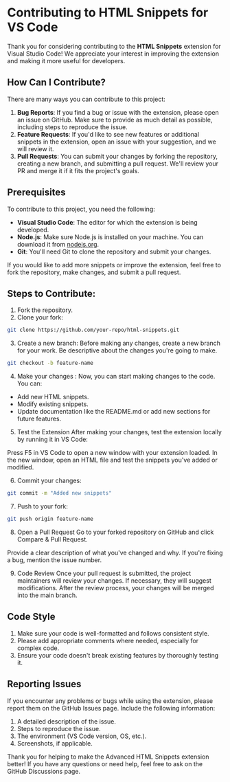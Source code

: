 # Contributing to HTML Snippets for VS Code

Thank you for considering contributing to the **HTML Snippets** extension for Visual Studio Code! We appreciate your interest in improving the extension and making it more useful for developers.

## How Can I Contribute?

There are many ways you can contribute to this project:

1. **Bug Reports**: If you find a bug or issue with the extension, please open an issue on GitHub. Make sure to provide as much detail as possible, including steps to reproduce the issue.
2. **Feature Requests**: If you'd like to see new features or additional snippets in the extension, open an issue with your suggestion, and we will review it.
3. **Pull Requests**: You can submit your changes by forking the repository, creating a new branch, and submitting a pull request. We'll review your PR and merge it if it fits the project's goals.

## Prerequisites

To contribute to this project, you need the following:

- **Visual Studio Code**: The editor for which the extension is being developed.
- **Node.js**: Make sure Node.js is installed on your machine. You can download it from [nodejs.org](https://nodejs.org/).
- **Git**: You'll need Git to clone the repository and submit your changes.


If you would like to add more snippets or improve the extension, feel free to fork the repository, make changes, and submit a pull request.

## Steps to Contribute:
1. Fork the repository.
2. Clone your fork:
```bash
git clone https://github.com/your-repo/html-snippets.git
```
3. Create a new branch:
Before making any changes, create a new branch for your work. Be descriptive about the changes you're going to make.

```bash
git checkout -b feature-name
```
4. Make your changes :
Now, you can start making changes to the code. You can:

- Add new HTML snippets.
- Modify existing snippets.
- Update documentation like the README.md or add new sections for future features.

5. Test the Extension
After making your changes, test the extension locally by running it in VS Code:

Press F5 in VS Code to open a new window with your extension loaded.
In the new window, open an HTML file and test the snippets you've added or modified.

6. Commit your changes:
```bash
git commit -m "Added new snippets"
```
7. Push to your fork:
```bash
git push origin feature-name
```

8. Open a Pull Request
Go to your forked repository on GitHub and click Compare & Pull Request.

Provide a clear description of what you've changed and why. If you're fixing a bug, mention the issue number.

9. Code Review
Once your pull request is submitted, the project maintainers will review your changes. If necessary, they will suggest modifications. After the review process, your changes will be merged into the main branch.


## Code Style

1. Make sure your code is well-formatted and follows consistent style.
2. Please add appropriate comments where needed, especially for complex code.
3. Ensure your code doesn't break existing features by thoroughly testing it.

## Reporting Issues
If you encounter any problems or bugs while using the extension, please report them on the GitHub Issues page. Include the following information:
1. A detailed description of the issue.
2. Steps to reproduce the issue.
3. The environment (VS Code version, OS, etc.).
4. Screenshots, if applicable.

Thank you for helping to make the Advanced HTML Snippets extension better! If you have any questions or need help, feel free to ask on the GitHub Discussions page.
